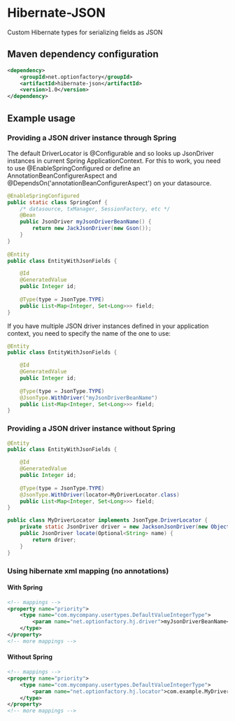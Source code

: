 # Hibernate-JSON
Custom Hibernate types for serializing fields as JSON
## Maven dependency configuration

```xml
<dependency>
    <groupId>net.optionfactory</groupId>
    <artifactId>hibernate-json</artifactId>
    <version>1.0</version>
</dependency>
```

## Example usage
### Providing a JSON driver instance through Spring
The default DriverLocator is @Configurable and so looks up JsonDriver instances in current Spring ApplicationContext.
For this to work, you need to use @EnableSpringConfigured or define an AnnotationBeanConfigurerAspect and @DependsOn('annotationBeanConfigurerAspect') on your datasource.

```java
@EnableSpringConfigured
public static class SpringConf {
    /* datasource, txManager, SessionFactory, etc */
    @Bean
    public JsonDriver myJsonDriverBeanName() {
        return new JackJsonDriver(new Gson());
    }
}
    
@Entity
public class EntityWithJsonFields {

    @Id
    @GeneratedValue
    public Integer id;
    
    @Type(type = JsonType.TYPE)
    public List<Map<Integer, Set<Long>>> field;
}
```

If you have multiple JSON driver instances defined in your application context, you need to specify the name of the one to use:

```java
@Entity
public class EntityWithJsonFields {

    @Id
    @GeneratedValue
    public Integer id;
    
    @Type(type = JsonType.TYPE)
    @JsonType.WithDriver("myJsonDriverBeanName")
    public List<Map<Integer, Set<Long>>> field;
}
```

### Providing a JSON driver instance without Spring
```java
@Entity
public class EntityWithJsonFields {

    @Id
    @GeneratedValue
    public Integer id;
    
    @Type(type = JsonType.TYPE)
    @JsonType.WithDriver(locator=MyDriverLocator.class)
    public List<Map<Integer, Set<Long>>> field;
}

public class MyDriverLocator implements JsonType.DriverLocator {
    private static JsonDriver driver = new JacksonJsonDriver(new ObjectMapper());
    public JsonDriver locate(Optional<String> name) {
        return driver; 
    }
}
```

### Using hibernate xml mapping (no annotations)
#### With Spring

```xml
<!-- mappings -->
<property name="priority">
    <type name="com.mycompany.usertypes.DefaultValueIntegerType">
        <param name="net.optionfactory.hj.driver">myJsonDriverBeanName</param> <!-- Only required if more than one driver in ApplicationContext -->
    </type>
</property>
<!-- more mappings -->
```

#### Without Spring

```xml
<!-- mappings -->
<property name="priority">
    <type name="com.mycompany.usertypes.DefaultValueIntegerType">
        <param name="net.optionfactory.hj.locator">com.example.MyDriverLocator</param>
    </type>
</property>
<!-- more mappings -->
```
    
